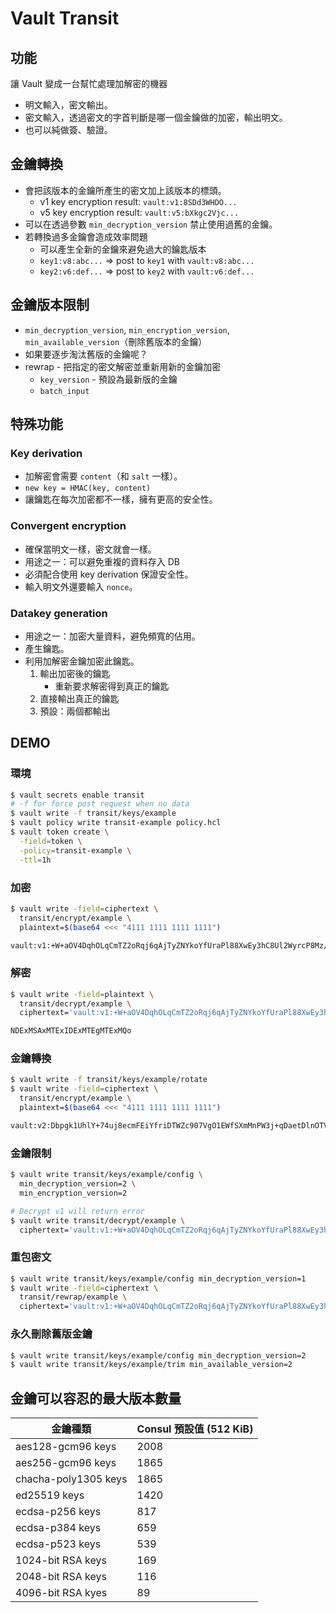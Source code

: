 # Vault Transit

## 功能

讓 Vault 變成一台幫忙處理加解密的機器

-   明文輸入，密文輸出。
-   密文輸入，透過密文的字首判斷是哪一個金鑰做的加密，輸出明文。
-   也可以純做簽、驗證。

## 金鑰轉換

-   會把該版本的金鑰所產生的密文加上該版本的標頭。
    -   v1 key encryption result: `vault:v1:8SDd3WHDO...`
    -   v5 key encryption result: `vault:v5:bXkgc2Vjc...`
-   可以在透過參數 `min_decryption_version` 禁止使用過舊的金鑰。
-   若轉換過多金鑰會造成效率問題
    -   可以產生全新的金鑰來避免過大的鑰匙版本
    -   `key1:v8:abc...` => post to `key1` with `vault:v8:abc...`
    -   `key2:v6:def...` => post to `key2` with `vault:v6:def...`

## 金鑰版本限制

-   `min_decryption_version`, `min_encryption_version`, `min_available_version`（刪除舊版本的金鑰）
-   如果要逐步淘汰舊版的金鑰呢？
-   rewrap - 把指定的密文解密並重新用新的金鑰加密
    -   `key_version` - 預設為最新版的金鑰
    -   `batch_input`

## 特殊功能

### Key derivation

-   加解密會需要 `content`（和 `salt` 一樣）。
-   `new key = HMAC(key, content)`
-   讓鑰匙在每次加密都不一樣，擁有更高的安全性。

### Convergent encryption

-   確保當明文一樣，密文就會一樣。
-   用途之一：可以避免重複的資料存入 DB
-   必須配合使用 key derivation 保證安全性。
-   輸入明文外還要輸入 `nonce`。

### Datakey generation

-   用途之一：加密大量資料，避免頻寬的佔用。
-   產生鑰匙。
-   利用加解密金鑰加密此鑰匙。
    1. 輸出加密後的鑰匙
        - 重新要求解密得到真正的鑰匙
    2. 直接輸出真正的鑰匙
    3. 預設：兩個都輸出

## DEMO

### 環境

```bash
$ vault secrets enable transit
# -f for force post request when no data
$ vault write -f transit/keys/example
$ vault policy write transit-example policy.hcl
$ vault token create \
  -field=token \
  -policy=transit-example \
  -ttl=1h
```

### 加密

```bash
$ vault write -field=ciphertext \
  transit/encrypt/example \
  plaintext=$(base64 <<< "4111 1111 1111 1111")

vault:v1:+W+aOV4DqhOLqCmTZ2oRqj6qAjTyZNYkoYfUraPl88XwEy3hC8Ul2WyrcP8Mz/sg
```

### 解密

```bash
$ vault write -field=plaintext \
  transit/decrypt/example \
  ciphertext='vault:v1:+W+aOV4DqhOLqCmTZ2oRqj6qAjTyZNYkoYfUraPl88XwEy3hC8Ul2WyrcP8Mz/sg'

NDExMSAxMTExIDExMTEgMTExMQo
```

### 金鑰轉換

```bash
$ vault write -f transit/keys/example/rotate
$ vault write -field=ciphertext \
  transit/encrypt/example \
  plaintext=$(base64 <<< "4111 1111 1111 1111")

vault:v2:Dbpgk1UhlY+74uj8ecmFEiYfriDTWZc907VgO1EWfSXmMnPW3j+qDaetDlnOTVOI
```

### 金鑰限制

```bash
$ vault write transit/keys/example/config \
  min_decryption_version=2 \
  min_encryption_version=2

# Decrypt v1 will return error
$ vault write transit/decrypt/example \
  ciphertext='vault:v1:+W+aOV4DqhOLqCmTZ2oRqj6qAjTyZNYkoYfUraPl88XwEy3hC8Ul2WyrcP8Mz/sg'
```

### 重包密文

```bash
$ vault write transit/keys/example/config min_decryption_version=1
$ vault write -field=ciphertext \
  transit/rewrap/example \
  ciphertext='vault:v1:+W+aOV4DqhOLqCmTZ2oRqj6qAjTyZNYkoYfUraPl88XwEy3hC8Ul2WyrcP8Mz/sg'
```

### 永久刪除舊版金鑰

```bash
$ vault write transit/keys/example/config min_decryption_version=2
$ vault write transit/keys/example/trim min_available_version=2
```

## 金鑰可以容忍的最大版本數量

| 金鑰種類             | Consul 預設值 (512 KiB) |
| -------------------- | ----------------------- |
| aes128-gcm96 keys    | 2008                    |
| aes256-gcm96 keys    | 1865                    |
| chacha-poly1305 keys | 1865                    |
| ed25519 keys         | 1420                    |
| ecdsa-p256 keys      | 817                     |
| ecdsa-p384 keys      | 659                     |
| ecdsa-p523 keys      | 539                     |
| 1024-bit RSA keys    | 169                     |
| 2048-bit RSA keys    | 116                     |
| 4096-bit RSA kyes    | 89                      |
